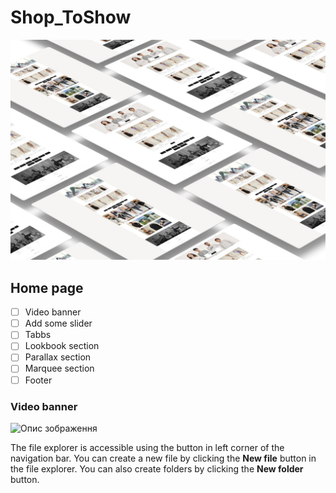 # Shop_ToShow

![Опис зображення](https://github.com/Ivasska/Shop_ToShow/raw/main/images/smartmockups.jpg)



## Home page

 - [ ] Video banner
 - [ ] Add some slider
 - [ ] Tabbs
 - [ ] Lookbook section
 - [ ] Parallax section
 - [ ] Marquee section
 - [ ] Footer

### Video banner
![Опис зображення](https://github.com/ім'я_користувача/ім'я_репозиторію/raw/branch/images/ім'я_зображення.png)

The file explorer is accessible using the button in left corner of the navigation bar. You can create a new file by clicking the **New file** button in the file explorer. You can also create folders by clicking the **New folder** button.
